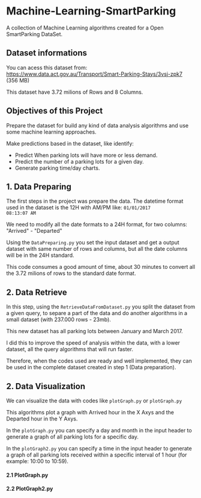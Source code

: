 # Machine-Learning-SmartParking
A collection of Machine Learning algorithms created for a Open SmartParking DataSet.

## Dataset informations

You can acess this dataset from: https://www.data.act.gov.au/Transport/Smart-Parking-Stays/3vsj-zpk7 (356 MB)

This dataset have 3.72 milions of Rows and 8 Columns.

## Objectives of this Project

Prepare the dataset for build any kind of data analysis algorithms and use some machine learning approaches.

Make predictions based in the dataset, like identify:

 - Predict When parking lots will have more or less demand.
 - Predict the number of a parking lots for a given day.
 - Generate parking time/day charts.

## 1. Data Preparing

The first steps in the project was prepare the data.
The datetime format used in the dataset is the 12H with AM/PM like:
<code>01/01/2017 08:13:07 AM</code>

We need to modify all the date formats to a 24H format, for two columns: "Arrived" - "Departed"

Using the <code>DataPreparing.py</code> you set the input dataset and get a output dataset with same number of rows and columns, but all the date columns will be in  the 24H standard.

This code consumes a good amount of time, about 30 minutes to convert all the 3.72 milions of rows to the standard date format.

## 2. Data Retrieve

In this step, using the <code>RetrieveDataFromDataset.py</code> you split the dataset from a given query, to separe a part of the data and do another algorithms in a small dataset (with 237.000 rows - 23mb).

This new dataset has all parking lots between January and March 2017.

I did this to improve the speed of analysis within the data, with a lower dataset, all the query algorithms that will run faster.

Therefore, when the codes used are ready and well implemented, they can be used in the complete dataset created in step 1 (Data preparation).

## 2. Data Visualization

We can visualize the data with codes like <code>plotGraph.py</code> or <code>plotGraph.py</code>

This algorithms plot a graph with Arrived hour in the X Axys and the Departed hour in the Y Axys.

In the <code>plotGraph.py</code> you can specify a day and month in the input header to generate a graph of all parking lots for a specific day.

In the <code>plotGraph2.py</code> you can specify a time in the input header to generate a graph of all parking lots received within a specific interval of 1 hour (for example: 10:00 to 10:59).

#### 2.1 PlotGraph.py



#### 2.2 PlotGraph2.py

